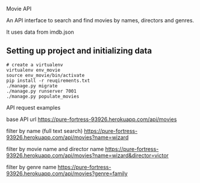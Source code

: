 Movie API

An API interface to search and find movies by names, directors and genres.

It uses data from imdb.json

## Setting up project and initializing data
```
# create a virtualenv 
virtualenv env_movie
source env_movie/bin/activate
pip install -r reuqirements.txt
./manage.py migrate
./manage.py runserver 7001
./manage.py populate_movies
```


API request examples

base API url
https://pure-fortress-93926.herokuapp.com/api/movies

filter by name (full text search)
https://pure-fortress-93926.herokuapp.com/api/movies?name=wizard

filter by movie name and director name
https://pure-fortress-93926.herokuapp.com/api/movies?name=wizard&director=victor

filter by genre name
https://pure-fortress-93926.herokuapp.com/api/movies?genre=family
